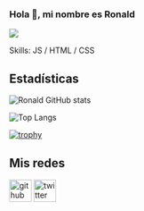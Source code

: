 ### Hola 👋, mi nombre es Ronald
![](https://images.pexels.com/photos/1089440/pexels-photo-1089440.jpeg?auto=compress&cs=tinysrgb&dpr=2&h=750&w=1260)

<!--
**robeurve/robeurve** is a ✨ _special_ ✨ repository because its `README.md` (this file) appears on your GitHub profile.

Here are some ideas to get you started:

- 🔭 I’m currently working on ...
- 🌱 Actualmente estoy aprendiendo
- 👯 I’m looking to collaborate on ...
- 🤔 I’m looking for help with ...
- 💬 Ask me about ...
- 📫 How to reach me: ...
- 😄 Pronouns: ...
- ⚡ Fun fact: ...
-->
Skills: JS / HTML / CSS

## Estadísticas

![Ronald GitHub stats](https://github-readme-stats.vercel.app/api?username=robeurve&show_icons=true&theme=radical)

![Top Langs](https://github-readme-stats.vercel.app/api/top-langs/?username=robeurve)

[![trophy](https://github-profile-trophy.vercel.app/?username=robeurve&theme=juicyfresh)](https://github.com/robeurve/github-profile-trophy)


## Mis redes

[<img src='https://cdn.jsdelivr.net/npm/simple-icons@3.0.1/icons/github.svg' alt='github' height='40'>](https://github.com/robeurve)  [<img src='https://cdn.jsdelivr.net/npm/simple-icons@3.0.1/icons/twitter.svg' alt='twitter' height='40'>](https://twitter.com/UrrutiaRonald)  


